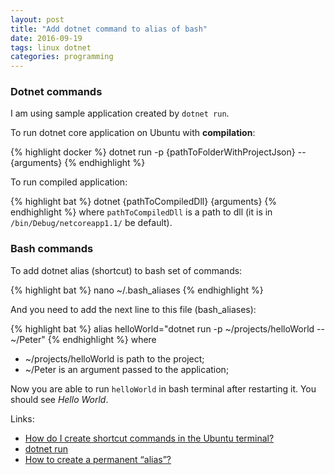 ```yaml
---
layout: post
title: "Add dotnet command to alias of bash"
date: 2016-09-19
tags: linux dotnet
categories: programming
---
```

### Dotnet commands
I am using sample application created by `dotnet run`.

To run dotnet core application on Ubuntu with **compilation**:

{% highlight docker %}
dotnet run -p {pathToFolderWithProjectJson} -- {arguments}
{% endhighlight %}

To run compiled application:

{% highlight bat %}
dotnet {pathToCompiledDll} {arguments}
{% endhighlight %}
where `pathToCompiledDll` is a path to dll (it is in `/bin/Debug/netcoreapp1.1/` be default).

### Bash commands

To add dotnet alias (shortcut) to bash set of commands:

{% highlight bat %}
nano ~/.bash_aliases
{% endhighlight %}

And you need to add the next line to this file (bash_aliases):

{% highlight bat %}
alias helloWorld="dotnet run -p ~/projects/helloWorld -- ~/Peter"
{% endhighlight %}
where 
* ~/projects/helloWorld is path to the project;
* ~/Peter is an argument passed to the application;

Now you are able to run `helloWorld` in bash terminal after restarting it. You should see *Hello World*.

Links:
* [How do I create shortcut commands in the Ubuntu terminal?](http://stackoverflow.com/questions/5658781/how-do-i-create-shortcut-commands-in-the-ubuntu-terminal)
* [dotnet run](https://docs.microsoft.com/en-us/dotnet/articles/core/tools/dotnet-run)
* [How to create a permanent “alias”?](http://askubuntu.com/questions/1414/how-to-create-a-permanent-alias#5278)